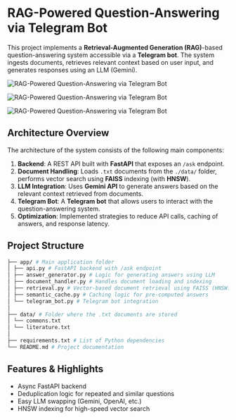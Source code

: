 # **RAG-Powered Question-Answering via Telegram Bot**

This project implements a **Retrieval-Augmented Generation (RAG)**-based question-answering system accessible via a **Telegram bot**. The system ingests documents, retrieves relevant context based on user input, and generates responses using an LLM (Gemini).

![RAG-Powered Question-Answering via Telegram Bot](/image/sample1.png "Demo1.")

![RAG-Powered Question-Answering via Telegram Bot](/image/sample2.png "Demo1.")

![RAG-Powered Question-Answering via Telegram Bot](/image/sample3.png "Demo1.")

## **Architecture Overview**

The architecture of the system consists of the following main components:
1. **Backend**: A REST API built with **FastAPI** that exposes an `/ask` endpoint.
2. **Document Handling**: Loads `.txt` documents from the `./data/` folder, performs vector search using **FAISS** indexing (with **HNSW**).
3. **LLM Integration**: Uses **Gemini API** to generate answers based on the relevant context retrieved from documents.
4. **Telegram Bot**: A **Telegram bot** that allows users to interact with the question-answering system.
5. **Optimization**: Implemented strategies to reduce API calls, caching of answers, and response latency.

## **Project Structure**

```bash
├── app/ # Main application folder
│ ├── api.py # FastAPI backend with /ask endpoint
│ ├── answer_generator.py # Logic for generating answers using LLM
│ ├── document_handler.py # Handles document loading and indexing
│ ├── retrieval.py # Vector-based document retrieval using FAISS (HNSW)
│ ├── semantic_cache.py # Caching logic for pre-computed answers
│ └── telegram_bot.py # Telegram bot integration
│
├── data/ # Folder where the .txt documents are stored
│ └── commons.txt
│ └── literature.txt
│
├── requirements.txt # List of Python dependencies
└── README.md # Project documentation
```

## **Features & Highlights**

* Async FastAPI backend
* Deduplication logic for repeated and similar questions
* Easy LLM swapping (Gemini, OpenAI, etc.)
* HNSW indexing for high-speed vector search

